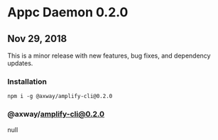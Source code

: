 # Appc Daemon 0.2.0

## Nov 29, 2018

This is a minor release with new features, bug fixes, and dependency updates.

### Installation

```
npm i -g @axway/amplify-cli@0.2.0
```

### @axway/amplify-cli@0.2.0

null